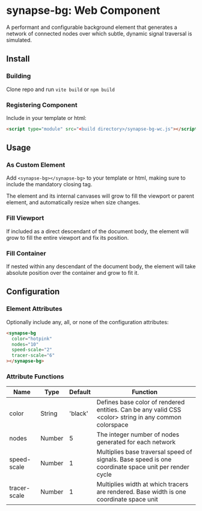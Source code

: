 # synapse-bg: Web Component
A performant and configurable background element that generates a network of connected nodes over which subtle, dynamic signal traversal is simulated.

## Install

### Building
Clone repo and run `vite build` or `npm build`

### Registering Component
Include in your template or html:
```html
<script type="module" src="<build directory>/synapse-bg-wc.js"></script>
```
## Usage

### As Custom Element
Add `<synapse-bg></synapse-bg>` to your template or html, making sure to include the mandatory closing tag.

The element and its internal canvases will grow to fill the viewport or parent element, and automatically resize when size changes.

### Fill Viewport
If included as a direct descendant of the document body, the element will grow to fill the entire viewport and fix its position.

### Fill Container
If nested within any descendant of the document body, the element will take absolute position over the container and grow to fit it.

## Configuration

### Element Attributes
Optionally include any, all, or none of the configuration attributes:
```html
<synapse-bg
  color="hotpink"
  nodes="10"
  speed-scale="2"
  tracer-scale="6"
></synapse-bg>
```

### Attribute Functions
| Name | Type | Default | Function |
| ---- | ---- | ------- | -------- |
| color | String | 'black' | Defines base color of rendered entities. Can be any valid CSS \<color\> string in any common colorspace |
| nodes | Number | 5 | The integer number of nodes generated for each network |
| speed-scale | Number | 1 | Multiplies base traversal speed of signals. Base speed is one coordinate space unit per render cycle |
| tracer-scale | Number | 1 | Multiplies width at which tracers are rendered. Base width is one coordinate space unit
